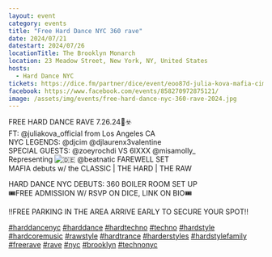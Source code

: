 ```yaml
---
layout: event
category: events
title: "Free Hard Dance NYC 360 rave"
date: 2024/07/21
datestart: 2024/07/26
locationTitle: The Brooklyn Monarch
location: 23 Meadow Street, New York, NY, United States
hosts:
  - Hard Dance NYC
tickets: https://dice.fm/partner/dice/event/eoo87d-julia-kova-mafia-cim-lauren-valentine-26th-jul-the-wood-shop-new-york-city-tickets
facebook: https://www.facebook.com/events/858270972875121/
image: /assets/img/events/free-hard-dance-nyc-360-rave-2024.jpg
---
```


FREE HARD DANCE RAVE 7.26.24🗽☣️  
FT: @juliakova\_official from Los Angeles CA  
NYC LEGENDS: @djcim @djlaurenx3valentine  
SPECIAL GUESTS: @zoeyrochdi VS 6IXXX @misamolly\_  
Representing ![🇩🇪](https://static.xx.fbcdn.net/images/emoji.php/v9/t75/2/16/1f1e9_1f1ea.png) @beatnatic FAREWELL SET  
MAFIA debuts w/ the CLASSIC | THE HARD | THE RAW

HARD DANCE NYC DEBUTS: 360 BOILER ROOM SET UP  
🎟️FREE ADMISSION W/ RSVP ON DICE, LINK ON BIO🎟️

‼️FREE PARKING IN THE AREA ARRIVE EARLY TO SECURE YOUR SPOT‼️

[#harddancenyc](https://www.facebook.com/hashtag/harddancenyc?__eep__=6&__cft__[0]=AZWShFk75ixFEsOK184IaTeOx6UyauEiyR2u0Tunwb_RFSP8V2NrCp-6bmizSgIutQGKy-phAJJWAiXbbARnrTDGC8dzP0nJoERyUob_HntVU7bSY26bYiEPRiZvqN_59mRTxu6dudZ-q9fRnphbnm4lnicI9elul1mvPzTXD3XGpA&__tn__=q) [#harddance](https://www.facebook.com/hashtag/harddance?__eep__=6&__cft__[0]=AZWShFk75ixFEsOK184IaTeOx6UyauEiyR2u0Tunwb_RFSP8V2NrCp-6bmizSgIutQGKy-phAJJWAiXbbARnrTDGC8dzP0nJoERyUob_HntVU7bSY26bYiEPRiZvqN_59mRTxu6dudZ-q9fRnphbnm4lnicI9elul1mvPzTXD3XGpA&__tn__=q) [#hardtechno](https://www.facebook.com/hashtag/hardtechno?__eep__=6&__cft__[0]=AZWShFk75ixFEsOK184IaTeOx6UyauEiyR2u0Tunwb_RFSP8V2NrCp-6bmizSgIutQGKy-phAJJWAiXbbARnrTDGC8dzP0nJoERyUob_HntVU7bSY26bYiEPRiZvqN_59mRTxu6dudZ-q9fRnphbnm4lnicI9elul1mvPzTXD3XGpA&__tn__=q) [#techno](https://www.facebook.com/hashtag/techno?__eep__=6&__cft__[0]=AZWShFk75ixFEsOK184IaTeOx6UyauEiyR2u0Tunwb_RFSP8V2NrCp-6bmizSgIutQGKy-phAJJWAiXbbARnrTDGC8dzP0nJoERyUob_HntVU7bSY26bYiEPRiZvqN_59mRTxu6dudZ-q9fRnphbnm4lnicI9elul1mvPzTXD3XGpA&__tn__=q) [#hardstyle](https://www.facebook.com/hashtag/hardstyle?__eep__=6&__cft__[0]=AZWShFk75ixFEsOK184IaTeOx6UyauEiyR2u0Tunwb_RFSP8V2NrCp-6bmizSgIutQGKy-phAJJWAiXbbARnrTDGC8dzP0nJoERyUob_HntVU7bSY26bYiEPRiZvqN_59mRTxu6dudZ-q9fRnphbnm4lnicI9elul1mvPzTXD3XGpA&__tn__=q) [#hardcoremusic](https://www.facebook.com/hashtag/hardcoremusic?__eep__=6&__cft__[0]=AZWShFk75ixFEsOK184IaTeOx6UyauEiyR2u0Tunwb_RFSP8V2NrCp-6bmizSgIutQGKy-phAJJWAiXbbARnrTDGC8dzP0nJoERyUob_HntVU7bSY26bYiEPRiZvqN_59mRTxu6dudZ-q9fRnphbnm4lnicI9elul1mvPzTXD3XGpA&__tn__=q) [#rawstyle](https://www.facebook.com/hashtag/rawstyle?__eep__=6&__cft__[0]=AZWShFk75ixFEsOK184IaTeOx6UyauEiyR2u0Tunwb_RFSP8V2NrCp-6bmizSgIutQGKy-phAJJWAiXbbARnrTDGC8dzP0nJoERyUob_HntVU7bSY26bYiEPRiZvqN_59mRTxu6dudZ-q9fRnphbnm4lnicI9elul1mvPzTXD3XGpA&__tn__=q) [#hardtrance](https://www.facebook.com/hashtag/hardtrance?__eep__=6&__cft__[0]=AZWShFk75ixFEsOK184IaTeOx6UyauEiyR2u0Tunwb_RFSP8V2NrCp-6bmizSgIutQGKy-phAJJWAiXbbARnrTDGC8dzP0nJoERyUob_HntVU7bSY26bYiEPRiZvqN_59mRTxu6dudZ-q9fRnphbnm4lnicI9elul1mvPzTXD3XGpA&__tn__=q) [#harderstyles](https://www.facebook.com/hashtag/harderstyles?__eep__=6&__cft__[0]=AZWShFk75ixFEsOK184IaTeOx6UyauEiyR2u0Tunwb_RFSP8V2NrCp-6bmizSgIutQGKy-phAJJWAiXbbARnrTDGC8dzP0nJoERyUob_HntVU7bSY26bYiEPRiZvqN_59mRTxu6dudZ-q9fRnphbnm4lnicI9elul1mvPzTXD3XGpA&__tn__=q) [#hardstylefamily](https://www.facebook.com/hashtag/hardstylefamily?__eep__=6&__cft__[0]=AZWShFk75ixFEsOK184IaTeOx6UyauEiyR2u0Tunwb_RFSP8V2NrCp-6bmizSgIutQGKy-phAJJWAiXbbARnrTDGC8dzP0nJoERyUob_HntVU7bSY26bYiEPRiZvqN_59mRTxu6dudZ-q9fRnphbnm4lnicI9elul1mvPzTXD3XGpA&__tn__=q) [#freerave](https://www.facebook.com/hashtag/freerave?__eep__=6&__cft__[0]=AZWShFk75ixFEsOK184IaTeOx6UyauEiyR2u0Tunwb_RFSP8V2NrCp-6bmizSgIutQGKy-phAJJWAiXbbARnrTDGC8dzP0nJoERyUob_HntVU7bSY26bYiEPRiZvqN_59mRTxu6dudZ-q9fRnphbnm4lnicI9elul1mvPzTXD3XGpA&__tn__=q) [#rave](https://www.facebook.com/hashtag/rave?__eep__=6&__cft__[0]=AZWShFk75ixFEsOK184IaTeOx6UyauEiyR2u0Tunwb_RFSP8V2NrCp-6bmizSgIutQGKy-phAJJWAiXbbARnrTDGC8dzP0nJoERyUob_HntVU7bSY26bYiEPRiZvqN_59mRTxu6dudZ-q9fRnphbnm4lnicI9elul1mvPzTXD3XGpA&__tn__=q) [#nyc](https://www.facebook.com/hashtag/nyc?__eep__=6&__cft__[0]=AZWShFk75ixFEsOK184IaTeOx6UyauEiyR2u0Tunwb_RFSP8V2NrCp-6bmizSgIutQGKy-phAJJWAiXbbARnrTDGC8dzP0nJoERyUob_HntVU7bSY26bYiEPRiZvqN_59mRTxu6dudZ-q9fRnphbnm4lnicI9elul1mvPzTXD3XGpA&__tn__=q) [#brooklyn](https://www.facebook.com/hashtag/brooklyn?__eep__=6&__cft__[0]=AZWShFk75ixFEsOK184IaTeOx6UyauEiyR2u0Tunwb_RFSP8V2NrCp-6bmizSgIutQGKy-phAJJWAiXbbARnrTDGC8dzP0nJoERyUob_HntVU7bSY26bYiEPRiZvqN_59mRTxu6dudZ-q9fRnphbnm4lnicI9elul1mvPzTXD3XGpA&__tn__=q) [#technonyc](https://www.facebook.com/hashtag/technonyc?__eep__=6&__cft__[0]=AZWShFk75ixFEsOK184IaTeOx6UyauEiyR2u0Tunwb_RFSP8V2NrCp-6bmizSgIutQGKy-phAJJWAiXbbARnrTDGC8dzP0nJoERyUob_HntVU7bSY26bYiEPRiZvqN_59mRTxu6dudZ-q9fRnphbnm4lnicI9elul1mvPzTXD3XGpA&__tn__=q)